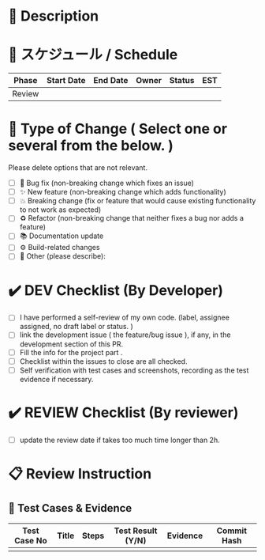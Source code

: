 # 📝 Description

# 📅 スケジュール / Schedule

| Phase  | Start Date | End Date | Owner | Status | EST |
| ------ | ---------- | -------- | ----- | ------ | --- |
| Review |            |          |       |        |     |

# 🚀 Type of Change ( Select one or several from the below. )

Please delete options that are not relevant.

- [ ] 🐛 Bug fix (non-breaking change which fixes an issue)
- [ ] ✨ New feature (non-breaking change which adds functionality)
- [ ] 💥 Breaking change (fix or feature that would cause existing functionality to not work as expected)
- [ ] ♻️ Refactor (non-breaking change that neither fixes a bug nor adds a feature)
- [ ] 📚 Documentation update
- [ ] ⚙️ Build-related changes
- [ ] 🧪 Other (please describe):

# ✔️ DEV Checklist (By Developer)

- [ ] I have performed a self-review of my own code. (label, assignee assigned, no draft label or status. )
- [ ] link the development issue  ( the feature/bug issue ), if any, in the development section of this PR.
- [ ] Fill the info for the project part . 
- [ ] Checklist within the issues to close are all checked.
- [ ] Self verification with test cases and screenshots, recording as the test evidence if necessary.

# ✔️ REVIEW Checklist (By reviewer)

- [ ] update the review date if takes too much time longer than 2h.

# 📋 Review Instruction

## 📸 Test Cases & Evidence

| Test Case No | Title | Steps | Test Result (Y/N) | Evidence | Commit Hash |
| :----------: | ----- | ----- | :---------------: | -------- | :---------: |
|              |       |       |                  |          |            |
